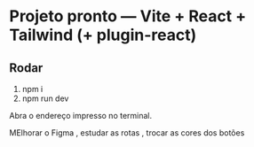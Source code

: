 # Projeto pronto — Vite + React + Tailwind (+ plugin-react)

## Rodar
1. npm i
2. npm run dev

Abra o endereço impresso no terminal.

MElhorar o Figma , estudar as rotas , trocar as cores dos botões 